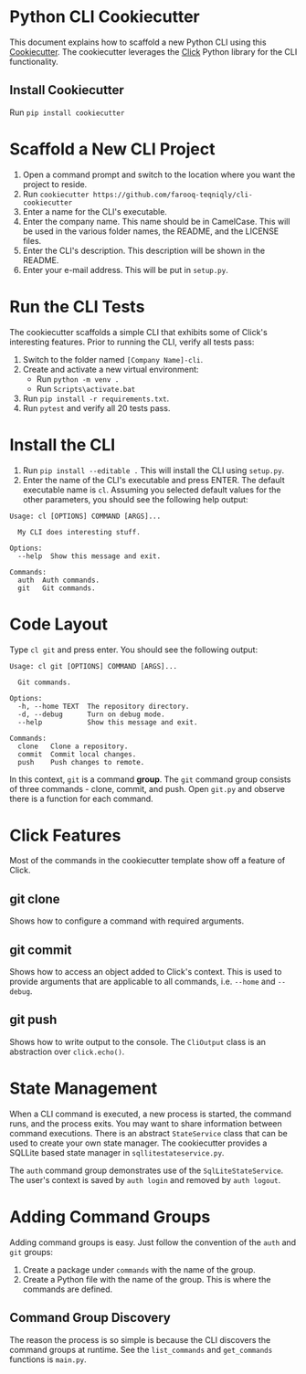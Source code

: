 # Python CLI Cookiecutter

This document explains how to scaffold a new Python CLI using this 
[Cookiecutter](https://cookiecutter.readthedocs.io/en/1.7.2/README.html). 
The cookiecutter leverages the [Click](https://click.palletsprojects.com/en/7.x/) Python library for the CLI functionality.

## Install Cookiecutter

Run ```pip install cookiecutter```

# Scaffold a New CLI Project
1. Open a command prompt and switch to the location where you want the project to reside.
2. Run ```cookiecutter https://github.com/farooq-teqniqly/cli-cookiecutter```
3. Enter a name for the CLI's executable.
4. Enter the company name. This name should be in CamelCase. This will be used in the various folder names, 
the README, and the LICENSE files.
5. Enter the CLI's description. This description will be shown in the README.
6. Enter your e-mail address. This will be put in ```setup.py```.

# Run the CLI Tests
The cookiecutter scaffolds a simple CLI that exhibits some of Click's interesting features. Prior to running the CLI,
verify all tests pass:

1. Switch to the folder named ```[Company Name]-cli```.
2. Create and activate a new virtual environment:
   - Run ```python -m venv .```
   - Run ```Scripts\activate.bat```
3. Run ```pip install -r requirements.txt```.
4. Run ```pytest``` and verify all 20 tests pass.

# Install the CLI
1. Run ```pip install --editable .``` This will install the CLI using ```setup.py```.
2. Enter the name of the CLI's executable and press ENTER. The default executable name is ```cl```. Assuming you 
selected default values for the other parameters, you should see the following help output:

```
Usage: cl [OPTIONS] COMMAND [ARGS]...

  My CLI does interesting stuff.

Options:
  --help  Show this message and exit.

Commands:
  auth  Auth commands.
  git   Git commands.
```

# Code Layout
Type ```cl git``` and press enter. You should see the following output:

```
Usage: cl git [OPTIONS] COMMAND [ARGS]...

  Git commands.

Options:
  -h, --home TEXT  The repository directory.
  -d, --debug      Turn on debug mode.
  --help           Show this message and exit.

Commands:
  clone   Clone a repository.
  commit  Commit local changes.
  push    Push changes to remote.
```

In this context, ```git``` is a command **group**. The ```git``` command group consists of three commands - 
clone, commit, and push. Open ```git.py``` and observe there is a function for each command.

# Click Features
Most of the commands in the cookiecutter template show off a feature of Click.

## git clone
Shows how to configure a command with required arguments.

## git commit
Shows how to access an object added to Click's context. This is used to provide arguments that are applicable
to all commands, i.e. ```--home``` and ```--debug```.

## git push
Shows how to write output to the console. The ```CliOutput``` class is an abstraction over ```click.echo()```.

# State Management

When a CLI command is executed, a new process is started, the command runs, and the process exits. You may want to share
information between command executions. There is an abstract ```StateService``` class that can be used to create your
own state manager. The cookiecutter provides a SQLLite based state manager in ```sqllitestateservice.py```.

The ```auth``` command group demonstrates use of the ```SqlLiteStateService```. The user's context is saved by ```auth login```
and removed by ```auth logout```.

# Adding Command Groups

Adding command groups is easy. Just follow the convention of the ``auth`` and ``git`` groups:

1. Create a package under ```commands``` with the name of the group.
2. Create a Python file with the name of the group. This is where the commands are defined.

## Command Group Discovery

The reason the process is so simple is because the CLI discovers the command groups at runtime. See the ```list_commands```
and ```get_commands``` functions is ```main.py```.